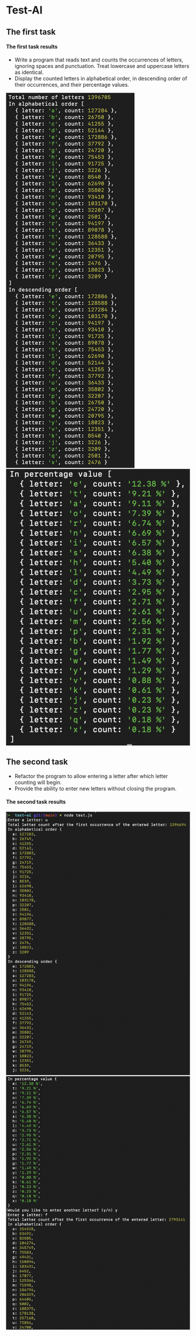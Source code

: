 # Test-AI

## The first task

#### The first task results

- Write a program that reads text and counts the occurrences of letters, ignoring spaces and punctuation. Treat lowercase and uppercase letters as identical.
- Display the counted letters in alphabetical order, in descending order of their occurrences, and their percentage values.

![First results, image 1](./assets/task1.1.png)
![First results, image 2](./assets/task1.2.png)

## The second task

- Refactor the program to allow entering a letter after which letter counting will begin.
- Provide the ability to enter new letters without closing the program.

#### The second task results

![Second results, image 1](./assets/task2.1.png)
![Second results, image 2](./assets/task2.2.png)
